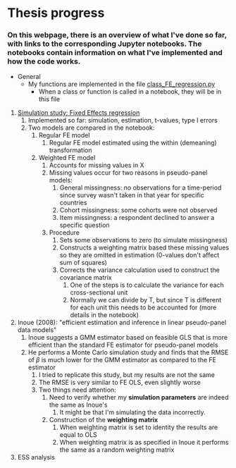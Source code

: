 # Thesis progress
### On this webpage, there is an overview of what I've done so far, with links to the corresponding Jupyter notebooks. The notebooks contain information on what I've implemented and how the code works.

- General
	- My functions are implemented in the file [class_FE_regression.py](Python/class_FE_regression.py)
		- When a class or function is called in a notebook, they will be in this file

1. [Simulation study: Fixed Effects regression](Python/FE_OLS_hypothesis_testing.html)
	1. Implemented so far: simulation, estimation, t-values, type I errors
	2. Two models are compared in the notebook:
		1. Regular FE model
			1. Regular FE model estimated using the within (demeaning) transformation
		2. Weighted FE model
			1. Accounts for missing values in X
			2. Missing values occur for two reasons in pseudo-panel models:
				1. General missingness: no observations for a time-period since survey wasn't taken in that year for specific countries
				2. Cohort missingness: some cohorts were not observed
				3. Item missingness: a respondent declined to answer a specific question
			3. Procedure
				1. Sets some observations to zero (to simulate missingness)
				2. Constructs a weighting matrix based these missing values so they are omitted in estimation (0-values don't affect sum of squares)
				3. Corrects the variance calculation used to construct the covariance matrix
					1. One of the steps is to calculate the variance for each cross-sectional unit
					2. Normally we can divide by T, but since T is different for each unit this needs to be accounted for (more details in the notebook)
2. Inoue (2008): "efficient estimation and inference in linear pseudo-panel data models"
	1. Inoue suggests a GMM estimator based on feasible GLS that is more efficient than the standard FE estimator for pseudo-panel models
	2. He performs a Monte Carlo simulation study and finds that the RMSE of $\beta$ is much lower for the GMM estimator as compared to the FE estimator
		1. I tried to replicate this study, but my results are not the same
		3. The RMSE is very similar to FE OLS, even slightly worse
		4. Two things need attention:
			1. Need to verify whether my **simulation parameters** are indeed the same as Inoue's
				1. It might be that I'm simulating the data incorrectly.
			2. Construction of the **weighting matrix**
				1. When weighting matrix is set to identity the results are equal to OLS
				2. When weighting matrix is as specified in Inoue it performs the same as a random weighting matrix
3. ESS analysis
